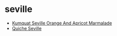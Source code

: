 # seville

 * [Kumquat Seville Orange And Apricot Marmalade](../../index/k/kumquat-seville-orange-and-apricot-marmalade-10029.json)
 * [Quiche Seville](../../index/q/quiche-seville.json)
